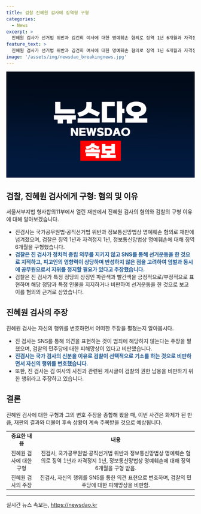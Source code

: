 ```yaml
---
title: 검찰 진혜원 검사에 징역형 구형
categories:
  - News
excerpt: >
  진혜원 검사가 선거법 위반과 김건희 여사에 대한 명예훼손 혐의로 징역 1년 6개월과 자격정지 1년을 구형받았다. 검찰은 그의 SNS를 통해 선거운동을 한 것을 지적하며, 팔로워 1만명 이상을 보유한 것과 반성하지 않았다는 점을 감안하여 징역형과 자격정지를 요구했다. 또한, 특정 정당을 지지·비판하고 선거운동을 한 것으로 평가되었으며, 김 여사를 조롱한 혐의도 받았다. 진 검사는 이에 대해 검찰을 비판하고 자신의 의견을 주장했다.
feature_text: >
  진혜원 검사가 선거법 위반과 김건희 여사에 대한 명예훼손 혐의로 징역 1년 6개월과 자격정지 1년을 구형받았다. 검찰은 그의 SNS를 통해 선거운동을 한 것을 지적하며, 팔로워 1만명 이상을 보유한 것과 반성하지 않았다는 점을 감안하여 징역형과 자격정지를 요구했다. 또한, 특정 정당을 지지·비판하고 선거운동을 한 것으로 평가되었으며, 김 여사를 조롱한 혐의도 받았다. 진 검사는 이에 대해 검찰을 비판하고 자신의 의견을 주장했다.
image: '/assets/img/newsdao_breakingnews.jpg'
---
```


<p><img src="/assets/img/newsdao_breakingnews.jpg" alt="bookingtag 속보" /></p>

<h2 data-ke-size="size26">검찰, 진혜원 검사에게 구형: 혐의 및 이유</h2>

<p data-ke-size="size16">서울서부지법 형사합의11부에서 열린 재판에서 진혜원 검사의 혐의와 검찰의 구형 이유에 대해 알아보겠습니다.</p>

<ul>
  <li>진검사는 국가공무원법·공직선거법 위반과 정보통신망법상 명예훼손 혐의로 재판에 넘겨졌으며, 검찰은 징역 1년과 자격정지 1년, 정보통신망법상 명예훼손에 대해 징역 6개월을 구형했습니다.</li>
  <li><b><span style="color: #1a5490;">검찰은 진 검사가 정치적 중립 의무를 지키지 않고 SNS를 통해 선거운동을 한 것으로 지적하고, 피고인의 영향력이 상당하며 반성하지 않은 점을 고려하여 엄벌과 동시에 공무원으로서 지위를 정지할 필요가 있다고 주장했습니다.</span></b></li>
  <li>검찰은 진 검사가 특정 정당의 상징인 파란색과 빨간색을 긍정적으로/부정적으로 표현하며 해당 정당과 특정 인물을 지지하거나 비판하여 선거운동을 한 것으로 보고 이를 혐의의 근거로 삼았습니다.</li>
</ul>

<h2 data-ke-size="size26">진혜원 검사의 주장</h2>

<p data-ke-size="size16">진혜원 검사는 자신의 행위를 변호하면서 어떠한 주장을 펼쳤는지 알아봅시다.</p>

<ul>
  <li>진 검사는 SNS를 통해 의견을 표현하는 것이 범죄에 해당하지 않는다는 주장을 펼쳤으며, 검찰의 민주당에 대한 피해망상이 있다고 비판했습니다.</li>
  <li><b><span style="color: #1a5490;">진검사는 국가 검사의 신분을 이유로 검찰이 선택적으로 기소를 하는 것으로 비판하면서 자신의 행위를 변호했습니다.</span></b></li>
  <li>또한, 진 검사는 김 여사의 사진과 관련된 게시글이 검찰의 권한 남용을 비판하기 위한 행위라고 주장하고 있습니다.</li>
</ul>

<h2 data-ke-size="size26">결론</h2>

<p data-ke-size="size16">진혜원 검사에 대한 구형과 그의 변호 주장을 종합해 봤을 때, 이번 사건은 화제가 된 만큼, 재판의 결과와 더불어 후속 상황이 계속 주목받을 것으로 예상됩니다.</p>

<table>
  <tbody>
    <tr>
      <td style="text-align: center; height: 17px;"><b>중요한 내용</b></td>
      <td style="text-align: center; height: 17px;"><b>내용</b></td>
    </tr>
    <tr>
      <td style="text-align: center;">진혜원 검사에 대한 구형</td>
      <td style="text-align: center;">진검사, 국가공무원법·공직선거법 위반과 정보통신망법상 명예훼손 혐의로 징역 1년과 자격정지 1년, 정보통신망법상 명예훼손에 대해 징역 6개월을 구형 받음.</td>
    </tr>
    <tr>
      <td style="text-align: center;">진혜원 검사의 주장</td>
      <td style="text-align: center;">진검사, 자신의 행위를 SNS를 통한 의견 표현으로 변호하며, 검찰의 민주당에 대한 피해망상을 비판함.</td>
    </tr>
  </tbody>
</table>

<hr>
실시간 뉴스 속보는, <a href="https://newsdao.kr" rel="dofollow">https://newsdao.kr</a>


